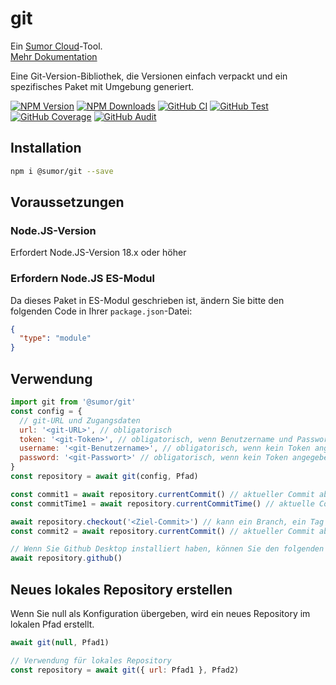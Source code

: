# git

Ein [Sumor Cloud](https://sumor.cloud)-Tool.  
[Mehr Dokumentation](https://sumor.cloud/git)

Eine Git-Version-Bibliothek, die Versionen einfach verpackt und ein spezifisches Paket mit Umgebung generiert.

[![NPM Version](https://img.shields.io/npm/v/@sumor/git?logo=npm&label=NPM)](https://www.npmjs.com/package/@sumor/git)
[![NPM Downloads](https://img.shields.io/npm/dw/@sumor/git?logo=npm&label=Downloads)](https://www.npmjs.com/package/@sumor/git)
[![GitHub CI](https://img.shields.io/github/actions/workflow/status/sumor-cloud/git/ci.yml?logo=github&label=CI)](https://github.com/sumor-cloud/git/actions/workflows/ci.yml)
[![GitHub Test](https://img.shields.io/github/actions/workflow/status/sumor-cloud/git/ut.yml?logo=github&label=Test)](https://github.com/sumor-cloud/git/actions/workflows/ut.yml)
[![GitHub Coverage](https://img.shields.io/github/actions/workflow/status/sumor-cloud/git/coverage.yml?logo=github&label=Coverage)](https://github.com/sumor-cloud/git/actions/workflows/coverage.yml)
[![GitHub Audit](https://img.shields.io/github/actions/workflow/status/sumor-cloud/git/audit.yml?logo=github&label=Audit)](https://github.com/sumor-cloud/git/actions/workflows/audit.yml)

## Installation

```bash
npm i @sumor/git --save
```

## Voraussetzungen

### Node.JS-Version

Erfordert Node.JS-Version 18.x oder höher

### Erfordern Node.JS ES-Modul

Da dieses Paket in ES-Modul geschrieben ist,
ändern Sie bitte den folgenden Code in Ihrer `package.json`-Datei:

```json
{
  "type": "module"
}
```

## Verwendung

```javascript
import git from '@sumor/git'
const config = {
  // git-URL und Zugangsdaten
  url: '<git-URL>', // obligatorisch
  token: '<git-Token>', // obligatorisch, wenn Benutzername und Passwort nicht angegeben wurden
  username: '<git-Benutzername>', // obligatorisch, wenn kein Token angegeben wurde
  password: '<git-Passwort>' // obligatorisch, wenn kein Token angegeben wurde
}
const repository = await git(config, Pfad)

const commit1 = await repository.currentCommit() // aktueller Commit abrufen
const commitTime1 = await repository.currentCommitTime() // aktuelle Commit-Zeit in Millisekunden

await repository.checkout('<Ziel-Commit>') // kann ein Branch, ein Tag oder ein Commit sein
const commit2 = await repository.currentCommit() // aktueller Commit abrufen

// Wenn Sie Github Desktop installiert haben, können Sie den folgenden Befehl verwenden, um ihn in Github Desktop zu öffnen
await repository.github()
```

## Neues lokales Repository erstellen

Wenn Sie null als Konfiguration übergeben, wird ein neues Repository im lokalen Pfad erstellt.

```javascript
await git(null, Pfad1)

// Verwendung für lokales Repository
const repository = await git({ url: Pfad1 }, Pfad2)
```
